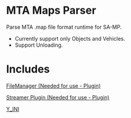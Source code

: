 # MTA Maps Parser
Parse MTA .map file format runtime for SA-MP.

- Currently support only Objects and Vehicles.
- Support Unloading.

# Includes

[FileManager (Needed for use - Plugin)](https://github.com/JaTochNietDan/SA-MP-FileManager) 

[Streamer Plugin (Needed for use - Plugin)](https://github.com/samp-incognito/samp-streamer-plugin)

[Y_INI](https://github.com/pawn-lang/YSI-Includes)

